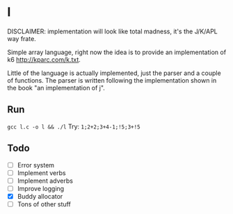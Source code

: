 # l

DISCLAIMER: implementation will look like total madness, it's the J/K/APL way frate.

Simple array language, right now the idea is to provide an implementation
of k6 http://kparc.com/k.txt.

Little of the language is actually implemented, just the parser and a couple of functions.
The parser is written following the implementation shown in the book "an implementation of j".

## Run
``` gcc l.c -o l && ./l ```
Try:
``` 1;2+2;3+4-1;!5;3+!5 ```

## Todo
- [ ] Error system
- [ ] Implement verbs
- [ ] Implement adverbs
- [ ] Improve logging
- [X] Buddy allocator
- [ ] Tons of other stuff
